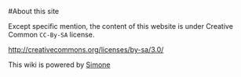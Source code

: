#About this site

Except specific mention, the content of this website is under Creative Common ```CC-By-SA``` license.

http://creativecommons.org/licenses/by-sa/3.0/

This wiki is powered by [Simone](https://github.com/Kloadut/Simone)
